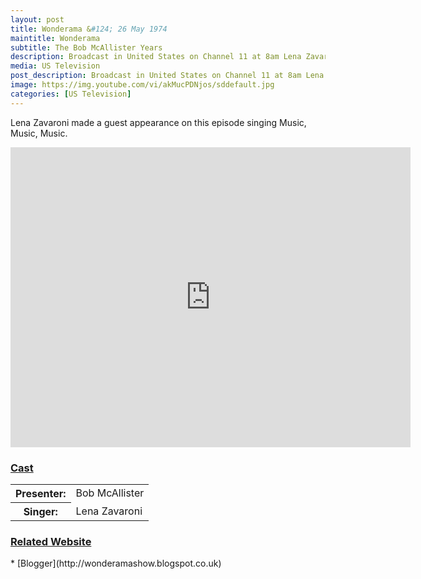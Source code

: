 ```yaml
---
layout: post
title: Wonderama &#124; 26 May 1974
maintitle: Wonderama
subtitle: The Bob McAllister Years
description: Broadcast in United States on Channel 11 at 8am Lena Zavaroni made a guest appearance on this episode singing Music, Music, Music.
media: US Television
post_description: Broadcast in United States on Channel 11 at 8am Lena Zavaroni made a guest appearance on this episode singing Music, Music, Music.
image: https://img.youtube.com/vi/akMucPDNjos/sddefault.jpg
categories: [US Television]
---
```


Lena Zavaroni made a guest appearance on this episode singing Music, Music, Music.

<div class="responsive-video"><iframe width="640px" height="480px" src="https://www.youtube.com/embed/akMucPDNjos?rel=0&showinfo=1" frameborder="0" allowfullscreen></iframe></div>

<h3 id="cast"><a href="#cast">Cast</a></h3>

<table>
<tr><th>Presenter:</th><td>Bob McAllister</td></tr>
<tr><th>Singer:</th><td>Lena Zavaroni</td></tr>
</table>

<h3 id="related-website"><a href="#related-website">Related Website</a></h3>
* [Blogger](http://wonderamashow.blogspot.co.uk)

<style>
.dt-published {display: none;}
.post-meta:after {content: "Broadcast in United States on Channel 11 at 8am on 26 May 1974";}
.height-adjust1 {width:auto; height:350px;}
.height-adjust2 {width:auto; height:307px;}
</style>

